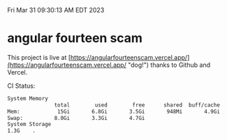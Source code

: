 Fri Mar 31 09:30:13 AM EDT 2023

# angular fourteen scam


This project is live at [https://angularfourteenscam.vercel.app/](https://angularfourteenscam.vercel.app/ "dog!") thanks to Github and Vercel.

CI Status: 

```bash
System Memory
               total        used        free      shared  buff/cache   available
Mem:            15Gi       6.8Gi       3.5Gi       948Mi       4.9Gi       7.2Gi
Swap:          8.0Gi       3.3Gi       4.7Gi
System Storage
1.3G	.
```
```bash
